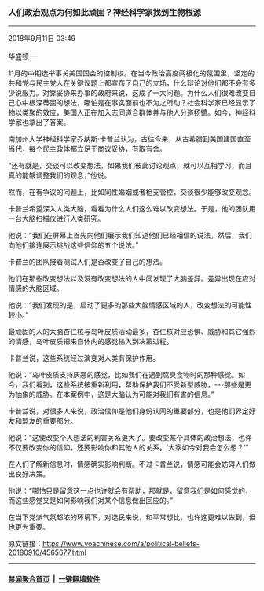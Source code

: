 ### 人们政治观点为何如此顽固？神经科学家找到生物根源
------------------------

<div class="published">
 <span class="date" title="中国时间">
  <time datetime="2018-09-11T03:49:25+08:00">
   2018年9月11日 03:49
  </time>
 </span>
</div>
<br/>
<div class="wsw">
 <span class="dateline">
  华盛顿 —
 </span>
 <p>
  11月的中期选举事关美国国会的控制权。在当今政治高度两极化的氛围里，坚定的共和党与民主党人在关键议题上都宣布了自己的立场，什么辩论对他们都不会有多少说服力。对靠妥协来办事的政府来说，这成了一大问题。为什么人们很难改变自己心中根深蒂固的想法，哪怕是在事实面前也不为之所动？社会科学家已经显示了物以类聚的效应，美国人正在加入志同道合群体并与他人分道扬镳。如今，神经科学家也拿出了答案。
 </p>
 <p>
  南加州大学神经科学家乔纳斯·卡普兰认为，古往今来，从古希腊到美国建国直至当代，每个民主政体都立足于商议妥协，有取有舍。
 </p>
 <p>
  “还有就是，交谈可以改变想法，如果我们彼此讨论观点，就可以互相学习，而且真的能够调整我们的观念，”他说。
 </p>
 <p>
  然而，在有争议的问题上，比如同性婚姻或者枪支管控，交谈很少能够改变观念。
 </p>
 <p>
  卡普兰希望深入人类大脑，看看为什么人们这么难以改变想法。于是，他的团队用一台大脑扫描仪进行人类研究。
 </p>
 <p>
  他说：“我们在屏幕上首先向他们展示我们知道他们已经相信的说法，然后，我们向他们接连展示挑战这些信仰的五个说法。”
 </p>
 <p>
  卡普兰的团队接着测试人们是否改变了自己的想法。
 </p>
 <p>
  他们在那些改变想法以及没有改变想法的人中间发现了大脑差异。差异出现在应对情感的大脑区域。
 </p>
 <p>
  他说：“我们发现的是，启动了更多的那些大脑情感区域的人，改变想法的可能性较小。”
 </p>
 <p>
  最顽固的人的大脑杏仁核与岛叶皮质活动最多，杏仁核对应恐惧、威胁和其它强烈的情感，岛叶皮质把来自体内的感觉输入到决策过程。
 </p>
 <p>
  卡普兰说，这些系统经过演变对人类有保护作用。
 </p>
 <p>
  他说：“岛叶皮质支持厌恶的感觉，比如我们在遇到腐臭食物时的那种感觉。如今，我们看到，这些系统被重新利用，帮助保护我们不受新型威胁，---那些是更为抽象的威胁。在本案例中，这是大脑认为可能对我们有害的信息。”
 </p>
 <p>
  卡普兰说，对很多人来说，政治信仰是他们身份认同的重要部分，也是他们界定好友和盟友的重要部分。
 </p>
 <p>
  他说：“这使改变个人想法的利害关系更大了。要改变某个具体的政治想法，也许不仅要改变你的信仰，还要影响你和其他人的关系。‘大家如今对我会怎么想？’”
 </p>
 <p>
  在人们了解新信息时，情感确实影响判断。不过卡普兰说，情感可能会妨碍人们做出良好决策。
 </p>
 <p>
  他说：“哪怕只是留意这一点也许就会有帮助，那就是，留意我们是如何感觉的，而这些感觉又是如何影响我们对某个信息做出回应的。”
 </p>
 <p>
  在当下党派气氛超浓的环境下，对选民来说，和平常想比，也许这更难以做到，但也更为重要。
 </p>
 <p>
 </p>
</div>

原文链接：https://www.voachinese.com/a/political-beliefs-20180910/4565677.html


------------------------
#### [禁闻聚合首页](https://github.com/gfw-breaker/banned-news/blob/master/README.md) &nbsp;|&nbsp;  [一键翻墙软件](https://github.com/gfw-breaker/nogfw/blob/master/README.md)